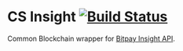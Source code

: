 CS Insight [![Build Status](https://travis-ci.org/skyjam/cs-insight.svg)](https://travis-ci.org/skyjam/cs-insight)
==========

Common Blockchain wrapper for [Bitpay Insight API](https://github.com/bitpay/insight-api).
